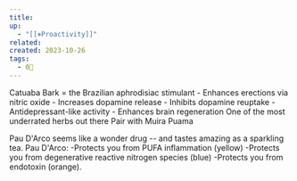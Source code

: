```yaml
---
title: 
up:
  - "[[⎈Proactivity]]"
related: 
created: 2023-10-26
tags:
  - 0🌲
---
```

Catuaba Bark = the Brazilian aphrodisiac stimulant - Enhances erections via nitric oxide - Increases dopamine release - Inhibits dopamine reuptake - Antidepressant-like activity - Enhances brain regeneration One of the most underrated herbs out there Pair with Muira Puama

Pau D'Arco seems like a wonder drug -- and tastes amazing as a sparkling tea. Pau D'Arco: -Protects you from PUFA inflammation (yellow) -Protects you from degenerative reactive nitrogen species (blue) -Protects you from endotoxin (orange).